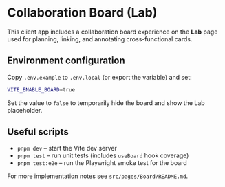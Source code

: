 # Collaboration Board (Lab)

This client app includes a collaboration board experience on the **Lab** page used for planning, linking, and annotating cross-functional cards.

## Environment configuration

Copy `.env.example` to `.env.local` (or export the variable) and set:

```bash
VITE_ENABLE_BOARD=true
```

Set the value to `false` to temporarily hide the board and show the Lab placeholder.

## Useful scripts

- `pnpm dev` – start the Vite dev server
- `pnpm test` – run unit tests (includes `useBoard` hook coverage)
- `pnpm test:e2e` – run the Playwright smoke test for the board

For more implementation notes see `src/pages/Board/README.md`.
